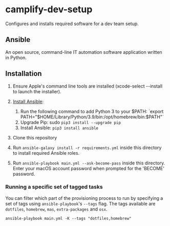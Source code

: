 # camplify-dev-setup

Configures and installs required software for a dev team setup.

## Ansible

An open source, command-line IT automation software application written in Python.

## Installation

1. Ensure Apple's command line tools are installed (xcode-select --install to launch the installer).
2. [Install Ansible](https://docs.ansible.com/ansible/latest/installation_guide/index.html):

    1. Run the following command to add Python 3 to your $PATH: `export PATH="$HOME/Library/Python/3.9/bin:/opt/homebrew/bin:$PATH"`
    2. Upgrade Pip: sudo `pip3 install --upgrade pip`
    3. Install Ansible: `pip3 install ansible`

3. Clone this repository
4. Run `ansible-galaxy install -r requirements.yml` inside this directory to install required Ansible roles.
5. Run `ansible-playbook main.yml --ask-become-pass` inside this directory. Enter your macOS account password when prompted for the 'BECOME' password.

### Running a specific set of tagged tasks

You can filter which part of the provisioning process to run by specifying a set of tags using `ansible-playbook`'s `--tags` flag. The tags available are `dotfiles`, `homebrew`, `mas`, `extra-packages` and `osx`.

    ansible-playbook main.yml -K --tags "dotfiles,homebrew"

